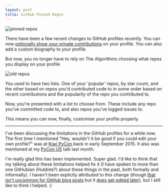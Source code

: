 ```yaml
---
layout: post
title: GitHub Pinned Repos
---
```



![pinned repos]({{site.BASE_PATH}}/assets/media/pinned_repos.png)

There have been a few recent changes to GitHub profiles recently. You can now [optionally show your private contributions](https://github.com/blog/2173-more-contributions-on-your-profile) on your profile. You can also add a custom biography to your profile. 

But now, you no longer have to rely on The Algorithms choosing what repos you display on your profile

![old repos]({{site.BASE_PATH}}/assets/media/old_repos.png)

You used to have two lists. One of your 'popular' repos, by star count, and the other based on repos you'd contributed code to in some order based on recent contributions and the popularity of the repo you contributed to. 

Now, you're presented with a list to choose from. These include any repo you've committed code to, and also repos you've logged issues to. 

This means you can now, finally, customise your profile properly. 

------


I've been discussing the limitations in the GitHub profiles for a while now. The first time I mentioned "Hey, wouldn't it be good if you could edit your own profile?" was at [Kiwi PyCon](https://www.youtube.com/watch?v=wQxFKxbWcFM) back in early September 2015. It also was mentioned at my [PyCon US](https://www.youtube.com/watch?v=iAu7Xw9lFt0) talk last month. 

I'm really glad this has been implemented. Super glad. I'd like to think that my talking about these limitations helped fix it (I have spoken to more than one GitHubian (Hubbite?) about these things in the past, both formally and informally). I haven't been explictly attributed to this change (though [that isn't uncommon for GitHub blog posts](https://twitter.com/notwaldorf/status/714914178406854656) but it [does get edited later](https://github.com/blog/2135-saved-replies)), but I still like to think I helped. :)
